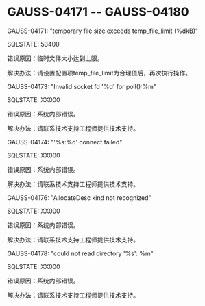 # GAUSS-04171 -- GAUSS-04180<a name="ZH-CN_TOPIC_0302073541"></a>

GAUSS-04171: "temporary file size exceeds temp\_file\_limit \(%dkB\)"

SQLSTATE: 53400

错误原因：临时文件大小达到上限。

解决办法：请设置配置项temp\_file\_limit为合理值后，再次执行操作。

GAUSS-04173: "Invalid socket fd '%d' for poll\(\):%m"

SQLSTATE: XX000

错误原因：系统内部错误。

解决办法：请联系技术支持工程师提供技术支持。

GAUSS-04174: "'%s:%d' connect failed"

SQLSTATE: XX000

错误原因：系统内部错误。

解决办法：请联系技术支持工程师提供技术支持。

GAUSS-04176: "AllocateDesc kind not recognized"

SQLSTATE: XX000

错误原因：系统内部错误。

解决办法：请联系技术支持工程师提供技术支持。

GAUSS-04178: "could not read directory '%s': %m"

SQLSTATE: XX000

错误原因：系统内部错误。

解决办法：请联系技术支持工程师提供技术支持。

